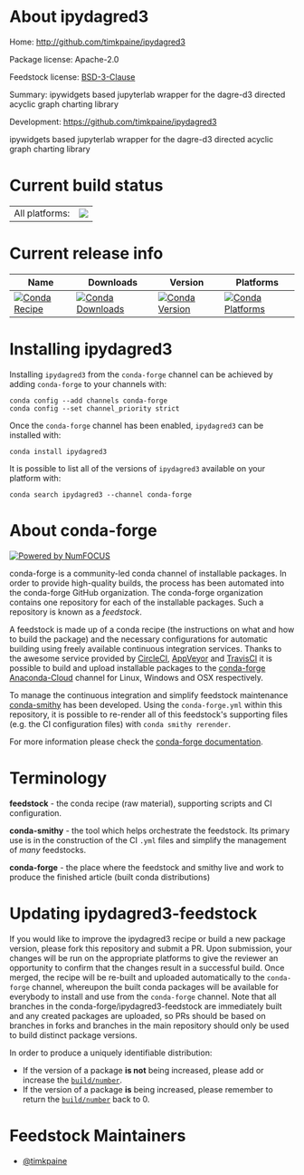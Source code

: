 About ipydagred3
================

Home: http://github.com/timkpaine/ipydagred3

Package license: Apache-2.0

Feedstock license: [BSD-3-Clause](https://github.com/conda-forge/ipydagred3-feedstock/blob/main/LICENSE.txt)

Summary: ipywidgets based jupyterlab wrapper for the dagre-d3 directed acyclic graph charting library

Development: https://github.com/timkpaine/ipydagred3

ipywidgets based jupyterlab wrapper for the dagre-d3 directed acyclic graph charting library


Current build status
====================


<table><tr><td>All platforms:</td>
    <td>
      <a href="https://dev.azure.com/conda-forge/feedstock-builds/_build/latest?definitionId=9847&branchName=main">
        <img src="https://dev.azure.com/conda-forge/feedstock-builds/_apis/build/status/ipydagred3-feedstock?branchName=main">
      </a>
    </td>
  </tr>
</table>

Current release info
====================

| Name | Downloads | Version | Platforms |
| --- | --- | --- | --- |
| [![Conda Recipe](https://img.shields.io/badge/recipe-ipydagred3-green.svg)](https://anaconda.org/conda-forge/ipydagred3) | [![Conda Downloads](https://img.shields.io/conda/dn/conda-forge/ipydagred3.svg)](https://anaconda.org/conda-forge/ipydagred3) | [![Conda Version](https://img.shields.io/conda/vn/conda-forge/ipydagred3.svg)](https://anaconda.org/conda-forge/ipydagred3) | [![Conda Platforms](https://img.shields.io/conda/pn/conda-forge/ipydagred3.svg)](https://anaconda.org/conda-forge/ipydagred3) |

Installing ipydagred3
=====================

Installing `ipydagred3` from the `conda-forge` channel can be achieved by adding `conda-forge` to your channels with:

```
conda config --add channels conda-forge
conda config --set channel_priority strict
```

Once the `conda-forge` channel has been enabled, `ipydagred3` can be installed with:

```
conda install ipydagred3
```

It is possible to list all of the versions of `ipydagred3` available on your platform with:

```
conda search ipydagred3 --channel conda-forge
```


About conda-forge
=================

[![Powered by
NumFOCUS](https://img.shields.io/badge/powered%20by-NumFOCUS-orange.svg?style=flat&colorA=E1523D&colorB=007D8A)](https://numfocus.org)

conda-forge is a community-led conda channel of installable packages.
In order to provide high-quality builds, the process has been automated into the
conda-forge GitHub organization. The conda-forge organization contains one repository
for each of the installable packages. Such a repository is known as a *feedstock*.

A feedstock is made up of a conda recipe (the instructions on what and how to build
the package) and the necessary configurations for automatic building using freely
available continuous integration services. Thanks to the awesome service provided by
[CircleCI](https://circleci.com/), [AppVeyor](https://www.appveyor.com/)
and [TravisCI](https://travis-ci.com/) it is possible to build and upload installable
packages to the [conda-forge](https://anaconda.org/conda-forge)
[Anaconda-Cloud](https://anaconda.org/) channel for Linux, Windows and OSX respectively.

To manage the continuous integration and simplify feedstock maintenance
[conda-smithy](https://github.com/conda-forge/conda-smithy) has been developed.
Using the ``conda-forge.yml`` within this repository, it is possible to re-render all of
this feedstock's supporting files (e.g. the CI configuration files) with ``conda smithy rerender``.

For more information please check the [conda-forge documentation](https://conda-forge.org/docs/).

Terminology
===========

**feedstock** - the conda recipe (raw material), supporting scripts and CI configuration.

**conda-smithy** - the tool which helps orchestrate the feedstock.
                   Its primary use is in the construction of the CI ``.yml`` files
                   and simplify the management of *many* feedstocks.

**conda-forge** - the place where the feedstock and smithy live and work to
                  produce the finished article (built conda distributions)


Updating ipydagred3-feedstock
=============================

If you would like to improve the ipydagred3 recipe or build a new
package version, please fork this repository and submit a PR. Upon submission,
your changes will be run on the appropriate platforms to give the reviewer an
opportunity to confirm that the changes result in a successful build. Once
merged, the recipe will be re-built and uploaded automatically to the
`conda-forge` channel, whereupon the built conda packages will be available for
everybody to install and use from the `conda-forge` channel.
Note that all branches in the conda-forge/ipydagred3-feedstock are
immediately built and any created packages are uploaded, so PRs should be based
on branches in forks and branches in the main repository should only be used to
build distinct package versions.

In order to produce a uniquely identifiable distribution:
 * If the version of a package **is not** being increased, please add or increase
   the [``build/number``](https://docs.conda.io/projects/conda-build/en/latest/resources/define-metadata.html#build-number-and-string).
 * If the version of a package **is** being increased, please remember to return
   the [``build/number``](https://docs.conda.io/projects/conda-build/en/latest/resources/define-metadata.html#build-number-and-string)
   back to 0.

Feedstock Maintainers
=====================

* [@timkpaine](https://github.com/timkpaine/)

